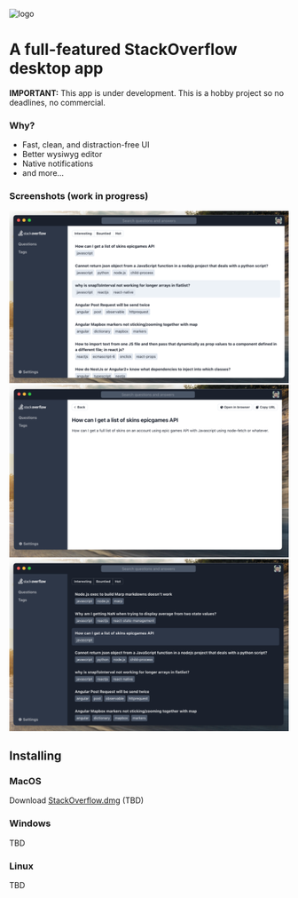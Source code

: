 ![logo](http://www.freelogovectors.net/wp-content/uploads/2013/06/stackoverflow_logo.jpg)

# A full-featured StackOverflow desktop app

**IMPORTANT:** This app is under development. This is a hobby project so no deadlines, no commercial.

### Why?

- Fast, clean, and distraction-free UI
- Better wysiwyg editor
- Native notifications
- and more...

### Screenshots (work in progress)
![screen](./screenshot1.png)
![screen2](./screenshot2.png)
![screen3](./screenshot3.png)

## Installing

### MacOS
Download [StackOverflow.dmg]() (TBD)

### Windows
TBD

### Linux
TBD
